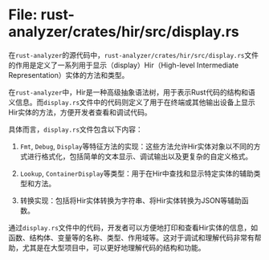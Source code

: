 # File: rust-analyzer/crates/hir/src/display.rs

在`rust-analyzer`的源代码中，`rust-analyzer/crates/hir/src/display.rs`文件的作用是定义了一系列用于显示（display）Hir（High-level Intermediate Representation）实体的方法和类型。

在`rust-analyzer`中，Hir是一种高级抽象语法树，用于表示Rust代码的结构和语义信息。而`display.rs`文件中的代码则定义了用于在终端或其他输出设备上显示Hir实体的方法，方便开发者查看和调试代码。

具体而言，`display.rs`文件包含以下内容：

1. `Fmt`, `Debug`, `Display`等特征方法的实现：这些方法允许Hir实体对象以不同的方式进行格式化，包括简单的文本显示、调试输出以及更复杂的自定义格式。

2. `Lookup`, `ContainerDisplay`等类型：用于在Hir中查找和显示特定实体的辅助类型和方法。

3. 转换实现：包括将Hir实体转换为字符串、将Hir实体转换为JSON等辅助函数。

通过`display.rs`文件中的代码，开发者可以方便地打印和查看Hir实体的信息，如函数、结构体、变量等的名称、类型、作用域等。这对于调试和理解代码非常有帮助，尤其是在大型项目中，可以更好地理解代码的结构和功能。

